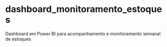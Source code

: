# dashboard_monitoramento_estoques
Dashboard em Power BI para acompanhamento e monitoramento semanal de estoques
